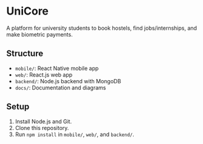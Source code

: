 # UniCore
A platform for university students to book hostels, find jobs/internships, and make biometric payments.

## Structure
- `mobile/`: React Native mobile app
- `web/`: React.js web app
- `backend/`: Node.js backend with MongoDB
- `docs/`: Documentation and diagrams

## Setup
1. Install Node.js and Git.
2. Clone this repository.
3. Run `npm install` in `mobile/`, `web/`, and `backend/`.
